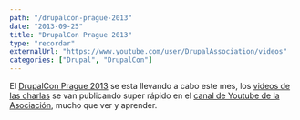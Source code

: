 ```yaml
---
path: "/drupalcon-prague-2013"
date: "2013-09-25"
title: "DrupalCon Prague 2013"
type: "recordar"
externalUrl: "https://www.youtube.com/user/DrupalAssociation/videos"
categories: ["Drupal", "DrupalCon"]
---
```


El [DrupalCon Prague 2013](https://prague2013.drupal.org/) se esta llevando a cabo este mes, los [videos de las charlas](https://www.youtube.com/user/DrupalAssociation/videos) se van publicando super rápido en el [canal de Youtube de la Asociación](https://www.youtube.com/user/DrupalAssociation/videos), mucho que ver y aprender.
